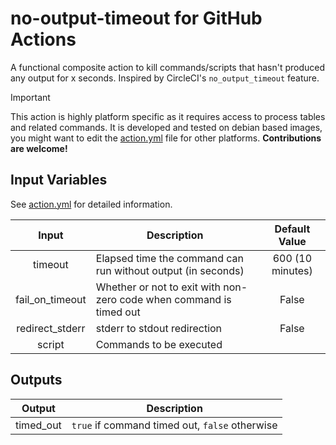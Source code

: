 # no-output-timeout for GitHub Actions

A functional composite action to kill commands/scripts that hasn't produced any output for x seconds. Inspired by CircleCI's `no_output_timeout` feature.

> [!IMPORTANT]  
> This action is highly platform specific as it requires access to process tables and related commands. It is developed and tested on debian based images, you might want to edit the [action.yml](./action.yml) file for other platforms. **Contributions are welcome!**

## Input Variables

See [action.yml](./action.yml) for detailed information.

|      Input      | Description                                                         |  Default Value   |
| :-------------: | ------------------------------------------------------------------- | :--------------: |
|     timeout     | Elapsed time the command can run without output (in seconds)        | 600 (10 minutes) |
| fail_on_timeout | Whether or not to exit with non-zero code when command is timed out |      False       |
| redirect_stderr | stderr to stdout redirection                                        |      False       |
|     script      | Commands to be executed                                             |                  |

## Outputs

|  Output   | Description                                    |
| :-------: | ---------------------------------------------- |
| timed_out | `true` if command timed out, `false` otherwise |

